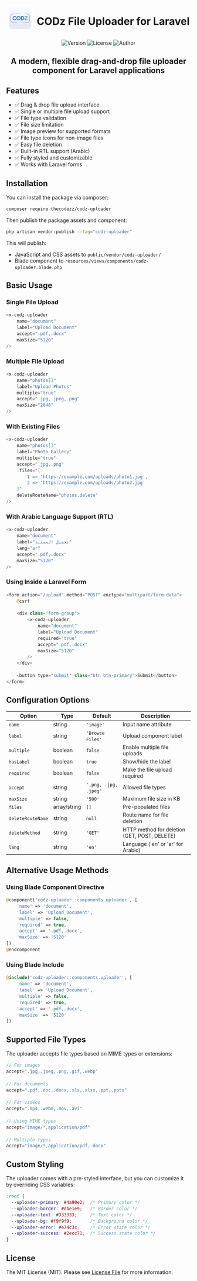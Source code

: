 <div align="center">
  <div style="display: flex; align-items: center; justify-content: center;">
    <img width="70" src="imgs/codz-logo.png" alt="CODz Uploader Logo">
    <h1 style="margin-left: 10px;">CODz File Uploader for Laravel</h1>
  </div>

  <p>
    <img src="https://img.shields.io/badge/version-1.0.0-blue.svg" alt="Version">
    <img src="https://img.shields.io/badge/license-MIT-green.svg" alt="License">
    <img src="https://img.shields.io/badge/author-Ahmed%20Ali-orange.svg" alt="Author">
  </p>

  <h2>A modern, flexible drag-and-drop file uploader component for Laravel applications</h2>
</div>

## Features

- ✅ Drag & drop file upload interface
- ✅ Single or multiple file upload support
- ✅ File type validation
- ✅ File size limitation
- ✅ Image preview for supported formats
- ✅ File type icons for non-image files
- ✅ Easy file deletion
- ✅ Built-in RTL support (Arabic)
- ✅ Fully styled and customizable
- ✅ Works with Laravel forms

## Installation

You can install the package via composer:

```bash
composer require thecodezz/codz-uploader
```

Then publish the package assets and component:

```bash
php artisan vendor:publish --tag="codz-uploader"
```

This will publish:
- JavaScript and CSS assets to `public/vendor/codz-uploader/`
- Blade component to `resources/views/components/codz-uploader.blade.php`

## Basic Usage

### Single File Upload

```php
<x-codz-uploader 
    name="document"
    label="Upload Document"
    accept=".pdf,.docx"
    maxSize="5120"
/>
```

### Multiple File Upload

```php
<x-codz-uploader 
    name="photos[]"
    label="Upload Photos"
    multiple="true"
    accept=".jpg,.jpeg,.png"
    maxSize="2048"
/>
```

### With Existing Files

```php
<x-codz-uploader 
    name="photos[]"
    label="Photo Gallery"
    multiple="true"
    accept=".jpg,.png"
    :files="[
        1 => 'https://example.com/uploads/photo1.jpg',
        2 => 'https://example.com/uploads/photo2.jpg'
    ]"
    deleteRouteName="photos.delete"
/>
```

### With Arabic Language Support (RTL)

```php
<x-codz-uploader 
    name="document"
    label="تحميل المستند"
    lang="ar"
    accept=".pdf,.docx"
    maxSize="5120"
/>
```

### Using Inside a Laravel Form

```php
<form action="/upload" method="POST" enctype="multipart/form-data">
    @csrf
    
    <div class="form-group">
        <x-codz-uploader 
            name="document"
            label="Upload Document"
            required="true"
            accept=".pdf,.docx"
            maxSize="5120"
        />
    </div>
    
    <button type="submit" class="btn btn-primary">Submit</button>
</form>
```

## Configuration Options

| Option | Type | Default | Description |
|--------|------|---------|-------------|
| `name` | string | `'image'` | Input name attribute |
| `label` | string | `'Browse Files'` | Upload component label |
| `multiple` | boolean | `false` | Enable multiple file uploads |
| `hasLabel` | boolean | `true` | Show/hide the label |
| `required` | boolean | `false` | Make the file upload required |
| `accept` | string | `'.png, .jpg, .jpeg'` | Allowed file types |
| `maxSize` | string | `'500'` | Maximum file size in KB |
| `files` | array/string | `[]` | Pre-populated files |
| `deleteRouteName` | string | `null` | Route name for file deletion |
| `deleteMethod` | string | `'GET'` | HTTP method for deletion (GET, POST, DELETE) |
| `lang` | string | `'en'` | Language ('en' or 'ar' for Arabic) |

## Alternative Usage Methods

### Using Blade Component Directive

```php
@component('codz-uploader::components.uploader', [
    'name' => 'document',
    'label' => 'Upload Document',
    'multiple' => false,
    'required' => true,
    'accept' => '.pdf,.docx',
    'maxSize' => '5120'
])
@endcomponent
```

### Using Blade Include

```php
@include('codz-uploader::components.uploader', [
    'name' => 'document',
    'label' => 'Upload Document',
    'multiple' => false,
    'required' => true,
    'accept' => '.pdf,.docx',
    'maxSize' => '5120'
])
```

## Supported File Types

The uploader accepts file types based on MIME types or extensions:

```php
// For images
accept=".jpg,.jpeg,.png,.gif,.webp"

// For documents
accept=".pdf,.doc,.docx,.xls,.xlsx,.ppt,.pptx"

// For videos
accept=".mp4,.webm,.mov,.avi"

// Using MIME types
accept="image/*,application/pdf"

// Multiple types
accept="image/*,application/pdf,.docx"
```

## Custom Styling

The uploader comes with a pre-styled interface, but you can customize it by overriding CSS variables:

```css
:root {
  --uploader-primary: #4a90e2;  /* Primary color */
  --uploader-border: #dbe1e9;   /* Border color */
  --uploader-text: #333333;     /* Text color */
  --uploader-bg: #f9f9f9;       /* Background color */
  --uploader-error: #e74c3c;    /* Error state color */
  --uploader-success: #2ecc71;  /* Success state color */
}
```

## License

The MIT License (MIT). Please see [License File](LICENSE.md) for more information.
